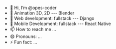- 👋 Hi, I’m @opes-coder
- 👀 Animation 3D, 2D --- Blender
- 🌱 Web development: fullstack --- Django
- 💞️ Mobile Development: fullstack --- React Native
- 📫 How to reach me ...
- 😄 Pronouns: ...
- ⚡ Fun fact: ...

<!---
opes-coder/opes-coder is a ✨ special ✨ repository because its `README.md` (this file) appears on your GitHub profile.
You can click the Preview link to take a look at your changes.
--->
